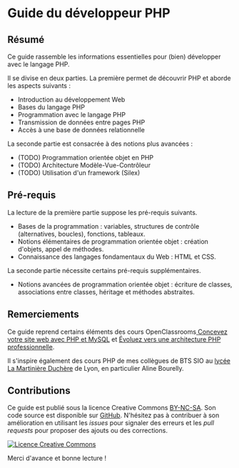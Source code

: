 # Guide du développeur PHP 

## Résumé

Ce guide rassemble les informations essentielles pour (bien) développer avec le langage PHP.

Il se divise en deux parties. La première permet de découvrir PHP et aborde les aspects suivants :
- Introduction au développement Web
- Bases du langage PHP
- Programmation avec le langage PHP
- Transmission de données entre pages PHP
- Accès à une base de données relationnelle

La seconde partie est consacrée à des notions plus avancées :
- (TODO) Programmation orientée objet en PHP
- (TODO) Architecture Modèle-Vue-Contrôleur
- (TODO) Utilisation d'un framework (Silex)

## Pré-requis

La lecture de la première partie suppose les pré-requis suivants.

- Bases de la programmation : variables, structures de contrôle (alternatives, boucles), fonctions, tableaux.
- Notions élémentaires de programmation orientée objet : création d'objets, appel de méthodes.
- Connaissance des langages fondamentaux du Web : HTML et CSS.

La seconde partie nécessite certains pré-requis supplémentaires.

- Notions avancées de programmation orientée objet : écriture de classes, associations entre classes, héritage et méthodes abstraites.

## Remerciements

Ce guide reprend certains éléments des cours OpenClassrooms[
Concevez votre site web avec PHP et MySQL](https://openclassrooms.com/courses/concevez-votre-site-web-avec-php-et-mysql) et [Évoluez vers une architecture PHP professionnelle](https://openclassrooms.com/courses/evoluez-vers-une-architecture-php-professionnelle).

Il s'inspire également des cours PHP de mes collègues de BTS SIO au [lycée La Martinière Duchère](http://lmdsio.fr) de Lyon, en particulier Aline Bourelly.

## Contributions

Ce guide est publié sous la licence Creative Commons [BY-NC-SA](http://creativecommons.org/licenses/by-nc-sa/4.0/). Son code source est disponible sur [GitHub](https://github.com/bpesquet/guide-developpeur-php). N'hésitez pas à contribuer à son amélioration en utilisant les *issues* pour signaler des erreurs et les *pull requests* pour proposer des ajouts ou des corrections.

<a rel="license" href="http://creativecommons.org/licenses/by-nc-sa/4.0/"><img alt="Licence Creative Commons" style="border-width:0" src="https://i.creativecommons.org/l/by-nc-sa/4.0/88x31.png" /></a>

Merci d'avance et bonne lecture !



